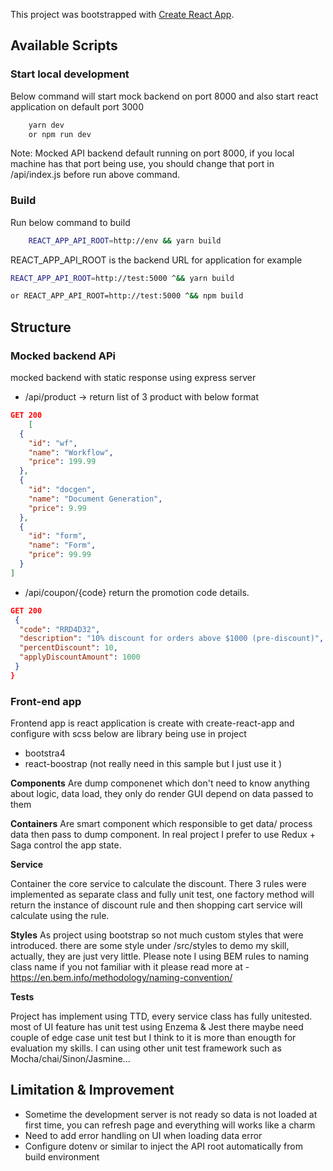 This project was bootstrapped with [Create React App](https://github.com/facebook/create-react-app).

## Available Scripts
### Start local development
Below command will start mock backend on port 8000 and also start react application on default port 3000

```sh
    yarn dev
    or npm run dev
```
Note: Mocked API backend default running on port 8000, if you local machine has that port being use, you should change that port in /api/index.js before run above command.

### Build 
Run below command to build 
```sh
    REACT_APP_API_ROOT=http://env && yarn build

```
REACT_APP_API_ROOT is the backend URL for application
for example
``` sh
REACT_APP_API_ROOT=http://test:5000 ^&& yarn build 

or REACT_APP_API_ROOT=http://test:5000 ^&& npm build 

```
## Structure
### Mocked backend APi
mocked backend with static response using express server
- /api/product -> return list of 3 product with below format
```json
GET 200
    [
  {
    "id": "wf",
    "name": "Workflow",
    "price": 199.99
  },
  {
    "id": "docgen",
    "name": "Document Generation",
    "price": 9.99
  },
  {
    "id": "form",
    "name": "Form",
    "price": 99.99
  }
]
```
- /api/coupon/{code} return the promotion code details.
```json
GET 200
 {
  "code": "RRD4D32",
  "description": "10% discount for orders above $1000 (pre-discount)",
  "percentDiscount": 10,
  "applyDiscountAmount": 1000
 }
}

```

### Front-end app
Frontend app is react application is create with create-react-app and configure with scss
below are library being use in project
- bootstra4
- react-boostrap (not really need in this sample but I just use it )

**Components**
Are dump componenet which don't need to know anything about logic, data load, they only do render GUI depend on data passed to them

**Containers**
Are smart component which responsible to get data/ process data then pass to dump component. In real project I prefer to use Redux + Saga control the app state.

**Service**

Container the core service to calculate the discount.  There 3 rules were implemented as separate class and fully unit test, one factory method will return the instance of discount rule and then shopping cart service will calculate using the rule.

**Styles**
As project using bootstrap so not much custom styles that were introduced. there are some style under /src/styles to demo my skill, actually, they are just very little. Please note I using BEM rules to naming class name if you not familiar with it please read more at - https://en.bem.info/methodology/naming-convention/


**Tests**

Project has implement using TTD, every service class has fully unitested. most of UI feature has unit test using Enzema & Jest there maybe need couple of edge case unit test but I think to it is more than enougth for evaluation my skills. I can using other unit test framework such as Mocha/chai/Sinon/Jasmine... 

## Limitation & Improvement
- Sometime the development server is not ready so data is not loaded at first time, you can refresh page and everything will works like a charm
- Need to add error handling on UI when loading data error
- Configure dotenv or similar to inject the API root automatically from build environment





